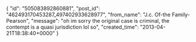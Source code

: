  {
   "id": "505083892860881",
   "post_id": "462493170453287_497402933628977",
   "from_name": "J.c. Of-the Family-Pearson",
   "message": "oh  im sorry the original case is criminal, the contempt is a quasi jurisdiction lol so",
   "created_time": "2013-04-21T18:38:40+0000"
 }
